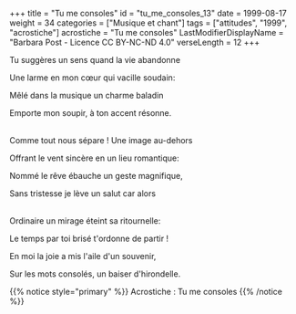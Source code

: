 +++
title = "Tu me consoles"
id = "tu_me_consoles_13"
date = 1999-08-17
weight = 34
categories = ["Musique et chant"]
tags = ["attitudes", "1999", "acrostiche"]
acrostiche = "Tu me consoles"
LastModifierDisplayName = "Barbara Post - Licence CC BY-NC-ND 4.0"
verseLength = 12
+++

Tu suggères un sens quand la vie abandonne

Une larme en mon cœur qui vacille soudain:

Mêlé dans la musique un charme baladin

Emporte mon soupir, à ton accent résonne.

 \
Comme tout nous sépare ! Une image au-dehors

Offrant le vent sincère en un lieu romantique:

Nommé le rêve ébauche un geste magnifique,

Sans tristesse je lève un salut car alors

 \
Ordinaire un mirage éteint sa ritournelle:

Le temps par toi brisé t'ordonne de partir !

En moi la joie a mis l'aile d'un souvenir,

Sur les mots consolés, un baiser d'hirondelle.

{{% notice style="primary" %}}
Acrostiche : Tu me consoles
{{% /notice %}}
